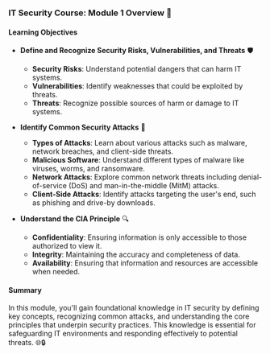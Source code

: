 ### IT Security Course: Module 1 Overview 🔐

#### Learning Objectives

- **Define and Recognize Security Risks, Vulnerabilities, and Threats** 🛡️
  - **Security Risks**: Understand potential dangers that can harm IT systems.
  - **Vulnerabilities**: Identify weaknesses that could be exploited by threats.
  - **Threats**: Recognize possible sources of harm or damage to IT systems.

- **Identify Common Security Attacks** 🚨
  - **Types of Attacks**: Learn about various attacks such as malware, network breaches, and client-side threats.
  - **Malicious Software**: Understand different types of malware like viruses, worms, and ransomware.
  - **Network Attacks**: Explore common network threats including denial-of-service (DoS) and man-in-the-middle (MitM) attacks.
  - **Client-Side Attacks**: Identify attacks targeting the user's end, such as phishing and drive-by downloads.

- **Understand the CIA Principle** 🔍
  - **Confidentiality**: Ensuring information is only accessible to those authorized to view it.
  - **Integrity**: Maintaining the accuracy and completeness of data.
  - **Availability**: Ensuring that information and resources are accessible when needed.

#### Summary

In this module, you'll gain foundational knowledge in IT security by defining key concepts, recognizing common attacks, and understanding the core principles that underpin security practices. This knowledge is essential for safeguarding IT environments and responding effectively to potential threats. 🌐🔒